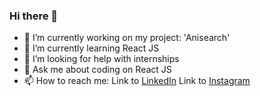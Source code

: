 ### Hi there 👋

- 🔭 I’m currently working on my project: 'Anisearch'
- 🌱 I’m currently learning React JS
- 🤔 I’m looking for help with internships
- 💬 Ask me about coding on React JS
- 📫 How to reach me: 
Link to [LinkedIn](https://www.linkedin.com/in/amanbek-faizolla/)
Link to [Instagram](https://www.instagram.com/_faaraday_/)
<!--
**Rahugg/Rahugg** is a ✨ _special_ ✨ repository because its `README.md` (this file) appears on your GitHub profile.

Here are some ideas to get you started:

- 🔭 I’m currently working on ...
- 🌱 I’m currently learning ...
- 👯 I’m looking to collaborate on ...
- 🤔 I’m looking for help with ...
- 💬 Ask me about ...
- 📫 How to reach me: ...
- 😄 Pronouns: ...
- ⚡ Fun fact: ...
-->
